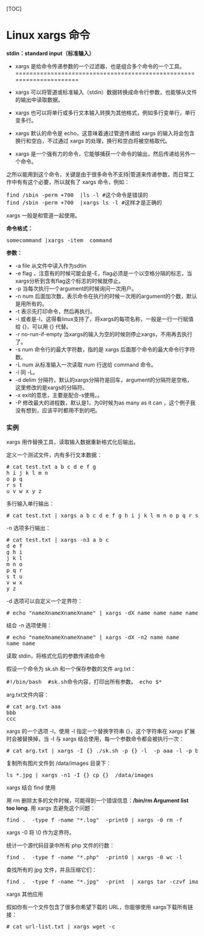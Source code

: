 [TOC]
# Linux xargs 命令
**stdin：standard input（标准输入）**

- xargs 是给命令传递参数的一个过滤器，也是组合多个命令的一个工具。
=====================================================================
- xargs 可以将管道或标准输入（stdin）数据转换成命令行参数，也能够从文件的输出中读取数据。

- xargs 也可以将单行或多行文本输入转换为其他格式，例如多行变单行，单行变多行。

- xargs 默认的命令是 echo，这意味着通过管道传递给 xargs 的输入将会包含换行和空白，不过通过 xargs 的处理，换行和空白将被空格取代。

- xargs 是一个强有力的命令，它能够捕获一个命令的输出，然后传递给另外一个命令。

之所以能用到这个命令，关键是由于很多命令不支持|管道来传递参数，而日常工作中有有这个必要，所以就有了 xargs 命令，例如：

<pre class="prettyprint prettyprinted" style="">
find /sbin -perm +700  |ls -l #这个命令是错误的
find /sbin -perm +700  |xargs ls -l #这样才是正确的</pre>

xargs 一般是和管道一起使用。

**命令格式：**

<pre class="prettyprint prettyprinted" style="">somecommand |xargs -item  command</pre>

**参数：**

*   -a file 从文件中读入作为sdtin
*   -e flag ，注意有的时候可能会是-E，flag必须是一个以空格分隔的标志，当xargs分析到含有flag这个标志的时候就停止。
*   -p 当每次执行一个argument的时候询问一次用户。
*   -n num 后面加次数，表示命令在执行的时候一次用的argument的个数，默认是用所有的。
*   -t 表示先打印命令，然后再执行。
*   -i 或者是-I，这得看linux支持了，将xargs的每项名称，一般是一行一行赋值给 {}，可以用 {} 代替。
*   -r no-run-if-empty 当xargs的输入为空的时候则停止xargs，不用再去执行了。
*   -s num 命令行的最大字符数，指的是 xargs 后面那个命令的最大命令行字符数。
*   -L num 从标准输入一次读取 num 行送给 command 命令。
*   -l 同 -L。
*   -d delim 分隔符，默认的xargs分隔符是回车，argument的分隔符是空格，这里修改的是xargs的分隔符。
*   -x exit的意思，主要是配合-s使用。。
*   -P 修改最大的进程数，默认是1，为0时候为as many as it can ，这个例子我没有想到，应该平时都用不到的吧。

### 实例

xargs 用作替换工具，读取输入数据重新格式化后输出。

定义一个测试文件，内有多行文本数据：

<pre class="prettyprint prettyprinted" style=""># cat test.txt a b c d e f g
h i j k l m n
o p q
r s t
u v w x y z</pre>

多行输入单行输出：

<pre class="prettyprint prettyprinted" style=""># cat test.txt | xargs a b c d e f g h i j k l m n o p q r s t u v w x y z</pre>

-n 选项多行输出：

<pre class="prettyprint prettyprinted" style=""># cat test.txt | xargs -n3 a b c
d e f
g h i
j k l
m n o
p q r
s t u
v w x
y z</pre>

-d 选项可以自定义一个定界符：

<pre class="prettyprint prettyprinted" style=""># echo "nameXnameXnameXname" | xargs -dX name name name name</pre>

结合 -n 选项使用：

<pre class="prettyprint prettyprinted" style=""># echo "nameXnameXnameXname" | xargs -dX -n2 name name
name name</pre>

读取 stdin，将格式化后的参数传递给命令

假设一个命令为 sk.sh 和一个保存参数的文件 arg.txt：

<pre class="prettyprint prettyprinted" style="">#!/bin/bash  #sk.sh命令内容，打印出所有参数。 echo $*</pre>

arg.txt文件内容：

<pre class="prettyprint prettyprinted" style=""># cat arg.txt aaa
bbb
ccc</pre>

xargs 的一个选项 -I，使用 -I 指定一个替换字符串 {}，这个字符串在 xargs 扩展时会被替换掉，当 -I 与 xargs 结合使用，每一个参数命令都会被执行一次：

<pre class="prettyprint prettyprinted" style=""># cat arg.txt | xargs -I {} ./sk.sh -p {} -l  -p aaa -l -p bbb -l -p ccc -l</pre>

复制所有图片文件到 /data/images 目录下：

<pre class="prettyprint prettyprinted" style="">ls *.jpg | xargs -n1 -I {} cp {}  /data/images</pre>

xargs 结合 find 使用

用 rm 删除太多的文件时候，可能得到一个错误信息：**/bin/rm Argument list too long.** 用 xargs 去避免这个问题：

<pre class="prettyprint prettyprinted" style="">find .  -type f -name "*.log"  -print0 | xargs -0 rm -f</pre>

xargs -0 将 \0 作为定界符。

统计一个源代码目录中所有 php 文件的行数：

<pre class="prettyprint prettyprinted" style="">find .  -type f -name "*.php"  -print0 | xargs -0 wc -l</pre>

查找所有的 jpg 文件，并且压缩它们：

<pre class="prettyprint prettyprinted" style="">find .  -type f -name "*.jpg"  -print  | xargs tar -czvf images.tar.gz</pre>

xargs 其他应用

假如你有一个文件包含了很多你希望下载的 URL，你能够使用 xargs下载所有链接：

<pre class="prettyprint prettyprinted" style=""># cat url-list.txt | xargs wget -c</pre>